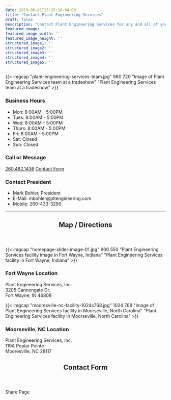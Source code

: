 ```yaml
---
date: 2019-06-01T15:25:10-04:00
title: "Contact Plant Engineering Services"
draft: false
Description: "Contact Plant Engineering Services for any and all of your Plant / Manufaturing Facility Press needs; build custom, rebuild or relocate."
featured_image: ''
featured_image_width: ''
featured_image_height: ''
structured_image1: ''
structured_image2: ''
structured_image3: ''
structured_image4: ''
structured_image5: ''
---
```


{{< imgcap "plant-engineering-services-team.jpg" 960 720 "Image of Plant Engineering Services team at a tradeshow" "Plant Engineering Services team at a tradeshow" >}}

<div class="flex flex-wrap pb4">
	<div>
	<h3 class="h4 col-12 mx4 pb3 pt3"><strong>Business Hours</strong></h3>
	<ul>
		<li>Mon: 8:00AM - 5:00PM</li>
		<li>Tues: 8:00AM - 5:00PM</li>
		<li>Wed: 8:00AM - 5:00PM</li>
		<li>Thurs: 8:00AM - 5:00PM</li>
		<li>Fri: 8:00AM - 5:00PM</li>
		<li>Sat: Closed</li>
		<li>Sun: Closed</li>
	</ul>
</div>
<div>
<h3 class="h4 col-12 mx4 pb3 pt3"><strong>Call or Message</strong></h3>
<a href="tel:2604821436" class="mt2 h4 col-10 mx4 pb3 pt3 ampstart-btn ampstart-btn-primary caps inline-block center">260.482.1436</a> <a href="/contact/#contact-form" class="mt2 h4 col-10 mx4 pb3 pt3 ampstart-btn ampstart-btn-primary caps inline-block center">Contact Form</a> 
</div>

<div>
<h3 class="h4 col-12 mx4 pb3 pt3"><strong>Contact President</strong></h3>
<ul class="list-reset  col-12 mx4 pb3 ">
	<li>Mark Bohler, President</li>
	<li>E-Mail: mbohler@pltengineering.com </li>
	<li>Mobile: 260-433-3290  </li>
</ul>
</div>

</div>

---
 
   <header class="mb2 www-heading relative">
          <h2 class="caps ampstart-title-sm  mx3">Map / Directions</h2>
          <span class="ampstart-caption block pb1"></span>
        </header>

{{< imgcap "homepage-slider-image-01.jpg" 900 550 "Plant Engineering Services facility image in Fort Wayne, Indiana" "Plant Engineering Services facility in Fort Wayne, Indiana" >}}

<section class="www-templates-group flex-column justify-center" id="map-directions">
        <!-- <header class="mb2 www-heading relative">
          <h2 class="caps ampstart-title-sm  mx3">Map / Directions</h2>
          <span class="ampstart-caption block pb1"></span>
        </header> -->
        <h3 class="h4 col-10 mx3 ">Fort Wayne Location</h3>
        <p class="col-12 mx3 pb1 pt1">Plant Engineering Services, Inc.<br>
        	3205 Cannongate Dr.  <br>
        	Fort Wayne, IN 46808 <br>

   </p>

<p class="col-12 pb1 pt1">
	<amp-iframe width="900" height="600"
    sandbox="allow-scripts allow-same-origin"
    layout="responsive"
    frameborder="0"
    src="https://www.google.com/maps/embed?pb=!1m14!1m8!1m3!1d48105.38111868025!2d-85.1999126!3d41.0998844!3m2!1i1024!2i768!4f13.1!3m3!1m2!1s0x8815e3feb1df8423%3A0xdc36d67864f8d45b!2sPlant+Engineering+Services+Inc!5e0!3m2!1sen!2sus!4v1559793397787!5m2!1sen!2sus">
</amp-iframe></p>
</section>

{{< imgcap "mooresville-nc-facility-1024x768.jpg" 1024 768 "Image of Plant Engineering Services facility in Moorseville, North Carolina" "Plant Engineering Services facility in Moorseville, North Carolina" >}}

<h3 class="h4 col-12 mx3">Moorseville, NC Location</h3>
        <p class="col-12 mx3 pb1 pt1">Plant Engineering Services, Inc.<br>
        	119A Poplar Pointe    <br>
        	Mooresville, NC 28117   <br>

   </p>

<p class="col-12 pb1 pt1">
	<amp-iframe width="900" height="600"
    sandbox="allow-scripts allow-same-origin"
    layout="responsive"
    frameborder="0"
    src="https://www.google.com/maps/embed?pb=!1m18!1m12!1m3!1d3244.0878303482696!2d-80.85112498474334!3d35.6008999802132!2m3!1f0!2f0!3f0!3m2!1i1024!2i768!4f13.1!3m3!1m2!1s0x885155035f0ec6cd%3A0xe612af474c201383!2s119+Poplar+Pointe+Dr%2C+Mooresville%2C+NC+28117!5e0!3m2!1sen!2sus!4v1559794323906!5m2!1sen!2sus">
</amp-iframe></p>


   <header class="mb2 www-heading relative">
          <h2 class="caps ampstart-title-sm  mx3" id="contact-form" >Contact Form</h2>
          <span class="ampstart-caption block pb1"></span>
    </header>

<div class="mx0">
<amp-iframe width="900" height="900"
    sandbox="allow-scripts allow-same-origin allow-popups-to-escape-sandbox allow-forms"
    layout="responsive"
    frameborder="0"
    src="https://docs.google.com/forms/d/e/1FAIpQLSc_pqzYSvBkZMAA68KElP8aVhQjcvviWk38aZ3b0LM9kSQqag/viewform?embedded=true">
</amp-iframe>
</div>

<div class="h4 col-10 pb1 pt1">Share Page</div>
<div class="ampstart-social-box col-10 pb1 pt1">
  <amp-social-share type="twitter" aria-label="Share this on Twitter"></amp-social-share>
  <amp-social-share type="facebook" data-param-text="Plant Engineering Services" data-param-href="https://pltengineering.com" data-param-app_id="{{ $.Site.Params.facebookAppId }}" aria-label="Share this on Facebook"></amp-social-share>
  <amp-social-share type="pinterest" aria-label="Share this on pintrest"></amp-social-share>
</div>
